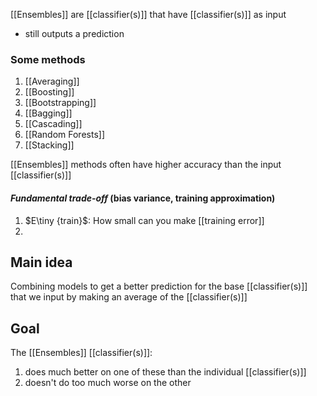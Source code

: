 [[Ensembles]] are [[classifier(s)]] that have [[classifier(s)]] as input
- still outputs a prediction
### Some methods
1. [[Averaging]]
2. [[Boosting]]
3. [[Bootstrapping]]
4. [[Bagging]]
5. [[Cascading]]
6. [[Random Forests]]
7. [[Stacking]]

[[Ensembles]] methods often have higher accuracy than the input [[classifier(s)]]

#### ***Fundamental trade-off*** (bias variance, training approximation)
1. $E\tiny {train}$: How small can you make [[training error]]
2. 

## Main idea
Combining models to get a better prediction for the base [[classifier(s)]] that we input by making an average of the [[classifier(s)]]

## Goal
The [[Ensembles]] [[classifier(s)]]:
1. does much better on one of these than the individual [[classifier(s)]]
2. doesn't do too much worse on the other

